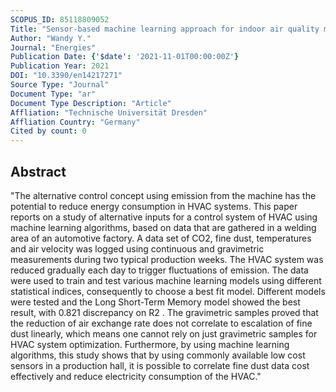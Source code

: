 ```yaml
---
SCOPUS_ID: 85118809052
Title: "Sensor-based machine learning approach for indoor air quality monitoring in an automobile manufacturing"
Author: "Wandy Y."
Journal: "Energies"
Publication Date: {'$date': '2021-11-01T00:00:00Z'}
Publication Year: 2021
DOI: "10.3390/en14217271"
Source Type: "Journal"
Document Type: "ar"
Document Type Description: "Article"
Affliation: "Technische Universität Dresden"
Affliation Country: "Germany"
Cited by count: 0
---
```


## Abstract
"The alternative control concept using emission from the machine has the potential to reduce energy consumption in HVAC systems. This paper reports on a study of alternative inputs for a control system of HVAC using machine learning algorithms, based on data that are gathered in a welding area of an automotive factory. A data set of CO2, fine dust, temperatures and air velocity was logged using continuous and gravimetric measurements during two typical production weeks. The HVAC system was reduced gradually each day to trigger fluctuations of emission. The data were used to train and test various machine learning models using different statistical indices, consequently to choose a best fit model. Different models were tested and the Long Short-Term Memory model showed the best result, with 0.821 discrepancy on R2 . The gravimetric samples proved that the reduction of air exchange rate does not correlate to escalation of fine dust linearly, which means one cannot rely on just gravimetric samples for HVAC system optimization. Furthermore, by using machine learning algorithms, this study shows that by using commonly available low cost sensors in a production hall, it is possible to correlate fine dust data cost effectively and reduce electricity consumption of the HVAC."
